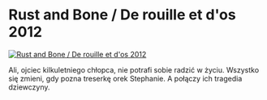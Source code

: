 Rust and Bone / De rouille et d'os 2012 
=============
[![Rust and Bone / De rouille et d'os 2012 ](http://vidos.pl/images/player.gif)](http://vidos.pl/rust-and-bone-de-rouille-et-d-os-2012)

 Ali, ojciec kilkuletniego chłopca, nie potrafi sobie radzić w życiu. Wszystko się zmieni, gdy pozna treserkę orek Stephanie. A połączy ich tragedia dziewczyny.
